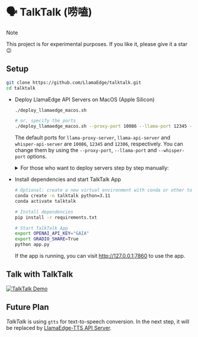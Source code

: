 # :speaking_head: TalkTalk (唠嗑)

> [!NOTE]
> This project is for experimental purposes. If you like it, please give it a star :wink:

## Setup

```bash
git clone https://github.com/LlamaEdge/talktalk.git
cd talktalk
```

- Deploy LlamaEdge API Servers on MacOS (Apple Silicon)

  ```bash
  ./deploy_llamaedge_macos.sh

  # or, specify the ports
  ./deploy_llamaedge_macos.sh --proxy-port 10086 --llama-port 12345 --whisper-port 12306
  ```

  The default ports for `llama-proxy-server`, `llama-api-server` and `whisper-api-server` are `10086`, `12345` and `12306`, respectively. You can change them by using the `--proxy-port`, `--llama-port` and `--whisper-port` options.

  <details>
  <summary>For those who want to deploy servers step by step manually:</summary>

  - Install WasmEdge Runtime

    ```bash
    # Install WasmEdge Runtime
    curl -sSf https://raw.githubusercontent.com/WasmEdge/WasmEdge/master/utils/install_v2.sh | bash -s -- -v 0.14.1
    ```

  - LlamaEdge API Server

    ```bash
    # Download LlamaEdge API Server
    curl -LO https://github.com/LlamaEdge/LlamaEdge/releases/download/0.14.15/llama-api-server.wasm

    # Download chat model
    curl -LO https://huggingface.co/second-state/Qwen2.5-3B-Instruct-GGUF/resolve/main/Qwen2.5-3B-Instruct-Q5_K_M.gguf

    # Start LlamaEdge API Server
    wasmedge --dir .:. --nn-preload default:GGML:AUTO:Qwen2.5-3B-Instruct-Q5_K_M.gguf \
      llama-api-server.wasm \
      --model-name Qwen2.5-3B-Instruct \
      --prompt-template chatml \
      --ctx-size 32000 \
      --port 12345
    ```

  - LlamaEdge-Whisper API Server

    ```bash
    # Download whisper model
    curl -LO https://huggingface.co/ggerganov/whisper.cpp/resolve/main/ggml-medium.bin

    # Download wasmedge-whisper plugin
    mkdir -p wasmedge-whisper/plugin
    curl -LO https://github.com/WasmEdge/WasmEdge/releases/download/0.14.1/WasmEdge-plugin-wasi_nn-whisper-0.14.1-darwin_arm64.tar.gz
    tar -xzf WasmEdge-plugin-wasi_nn-whisper-0.14.1-darwin_arm64.tar.gz -C wasmedge-whisper/plugin
    rm WasmEdge-plugin-wasi_nn-whisper-0.14.1-darwin_arm64.tar.gz

    # Start LlamaEdge-Whisper API Server
    WASMEDGE_PLUGIN_PATH=$(pwd)/wasmedge-whisper/plugin wasmedge --dir .:. whisper-api-server.wasm -m ggml-medium.bin --port 12306
    ```

  - Proxy Server

    ```bash
    curl -LO https://github.com/LlamaEdge/llama-proxy-server/releases/download/0.1.0/llama-proxy-server.wasm
    wasmedge llama-proxy-server.wasm --port 10086

    # register chat server
    curl -X POST http://localhost:10086/admin/register/chat -d "http://localhost:12345"

    # register whisper server
    curl -X POST http://localhost:10086/admin/register/whisper -d "http://localhost:12306"
    ```

  </details>

- Install dependencies and start TalkTalk App

  ```bash
  # Optional: create a new virtual environment with conda or other tools
  conda create -n talktalk python=3.11
  conda activate talktalk

  # Install dependencies
  pip install -r requirements.txt

  # Start TalkTalk App
  export OPENAI_API_KEY="GAIA"
  export GRADIO_SHARE=True
  python app.py
  ```

  If the app is running, you can visit http://127.0.0.1:7860 to use the app.

## Talk with TalkTalk

  [![TalkTalk Demo](https://img.youtube.com/vi/NFpLShcT7NM/0.jpg)](https://youtu.be/NFpLShcT7NM)

## Future Plan

*TalkTalk* is using `gtts` for text-to-speech conversion. In the next step, it will be replaced by [LlamaEdge-TTS API Server](https://github.com/LlamaEdge/tts-api-server).
